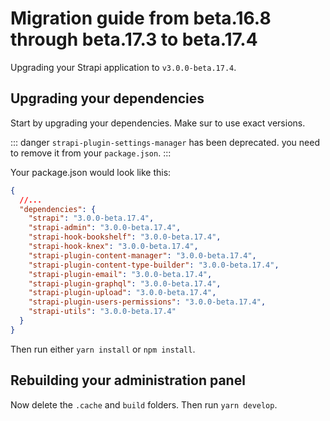 # Migration guide from beta.16.8 through beta.17.3 to beta.17.4

Upgrading your Strapi application to `v3.0.0-beta.17.4`.

## Upgrading your dependencies

Start by upgrading your dependencies. Make sur to use exact versions.

::: danger
`strapi-plugin-settings-manager` has been deprecated. you need to remove it from your `package.json`.
:::

Your package.json would look like this:

```json
{
  //...
  "dependencies": {
    "strapi": "3.0.0-beta.17.4",
    "strapi-admin": "3.0.0-beta.17.4",
    "strapi-hook-bookshelf": "3.0.0-beta.17.4",
    "strapi-hook-knex": "3.0.0-beta.17.4",
    "strapi-plugin-content-manager": "3.0.0-beta.17.4",
    "strapi-plugin-content-type-builder": "3.0.0-beta.17.4",
    "strapi-plugin-email": "3.0.0-beta.17.4",
    "strapi-plugin-graphql": "3.0.0-beta.17.4",
    "strapi-plugin-upload": "3.0.0-beta.17.4",
    "strapi-plugin-users-permissions": "3.0.0-beta.17.4",
    "strapi-utils": "3.0.0-beta.17.4"
  }
}
```

Then run either `yarn install` or `npm install`.

## Rebuilding your administration panel

Now delete the `.cache` and `build` folders. Then run `yarn develop`.
